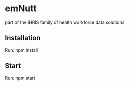 # emNutt
part of the iHRIS family of health workforce data solutions

## Installation

Run: npm install

## Start

Run: npm start
